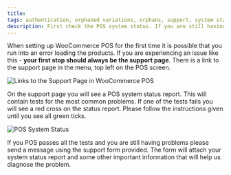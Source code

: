 ```yaml
---
title: 
tags: authentication, orphaned variations, orphans, support, system status
description: First check the POS system status. If you are still having problems send a message using the support form.
---
```


When setting up WooCommerce POS for the first time it is possible that you run into an error loading the products. If you are experiencing an issue like this - **your first stop should always be the support page**. There is a link to the support page in the menu, top left on the POS screen. 

![Links to the Support Page in WooCommerce POS](http://woopos.com.au/wp-content/uploads/2014/07/support-screen.png "How to find the Support Page in WooCommerce POS")

On the support page you will see a POS system status report. This will contain tests for the most common problems. If one of the tests fails you will see a red cross on the status report. Please follow the instructions given until you see all green ticks. 

![POS System Status](http://woopos.com.au/wp-content/uploads/2014/07/pos-system-status1-e1413765214614.png "POS System Status")

If you POS passes all the tests and you are still having problems please send a message using the support form provided. The form will attach your system status report and some other important information that will help us diagnose the problem.